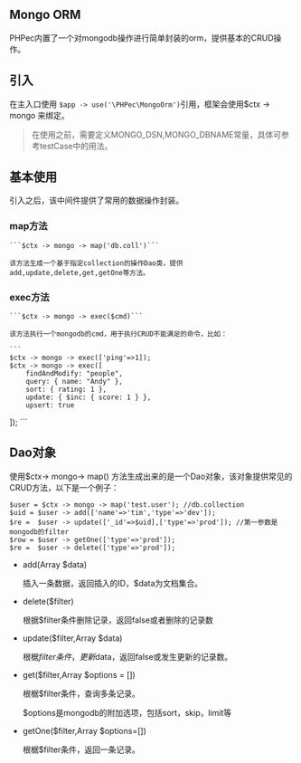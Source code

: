 Mongo ORM
---------

PHPec内置了一个对mongodb操作进行简单封装的orm，提供基本的CRUD操作。

## 引入

在主入口使用 ```$app -> use('\PHPec\MongoOrm')```引用，框架会使用$ctx -> mongo 来绑定。

> 在使用之前，需要定义MONGO_DSN,MONGO_DBNAME常量，具体可参考testCase中的用法。

## 基本使用

引入之后，该中间件提供了常用的数据操作封装。

### map方法

    ```$ctx -> mongo -> map('db.coll')```

    该方法生成一个基于指定collection的操作Dao类，提供add,update,delete,get,getOne等方法。

### exec方法

    ```$ctx -> mongo -> exec($cmd)```

    该方法执行一个mongodb的cmd，用于执行CRUD不能满足的命令，比如：

    ```
    $ctx -> mongo -> exec(['ping'=>1]); 
    $ctx -> mongo -> exec([
        findAndModify: "people",
        query: { name: "Andy" },
        sort: { rating: 1 },
        update: { $inc: { score: 1 } },
        upsert: true
   ]);
    ```

## Dao对象

使用$ctx-> mongo-> map() 方法生成出来的是一个Dao对象，该对象提供常见的CRUD方法，以下是一个例子：


```
$user = $ctx -> mongo -> map('test.user'); //db.collection
$uid = $user -> add(['name'=>'tim','type'=>'dev']);
$re =  $user -> update(['_id'=>$uid],['type'=>'prod']); //第一参数是mongodb的filter
$row = $user -> getOne(['type'=>'prod']);
$re =  $user -> delete(['type'=>'prod']);
```


- add(Array $data)

    插入一条数据，返回插入的ID，$data为文档集合。

- delete($filter)

    根据$filter条件删除记录，返回false或者删除的记录数

- update($filter,Array $data)

    根椐$filter条件，更新$data，返回false或发生更新的记录数。

- get($filter,Array $options = [])

    根椐$filter条件，查询多条记录。

    $options是mongodb的附加选项，包括sort，skip，limit等

- getOne($filter,Array $options=[])
    
    根椐$filter条件，返回一条记录。

